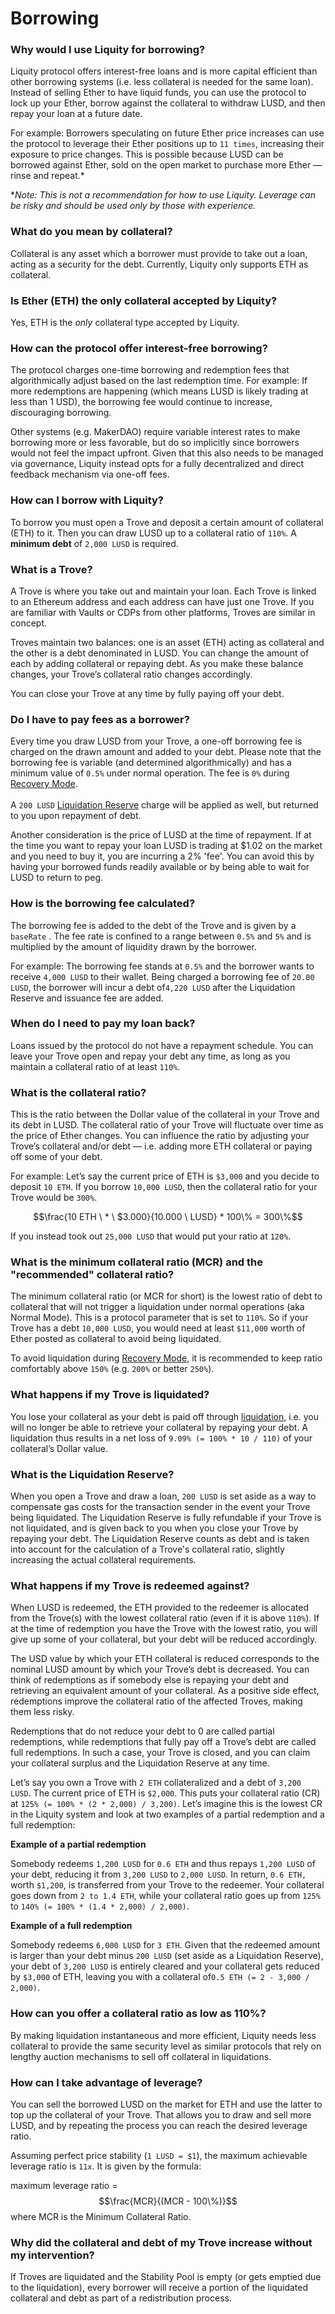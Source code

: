 # Borrowing

### **Why would I use Liquity for borrowing?**

Liquity protocol offers interest-free loans and is more capital efficient than other borrowing systems (i.e. less collateral is needed for the same loan). Instead of selling Ether to have liquid funds, you can use the protocol to lock up your Ether, borrow against the collateral to withdraw LUSD, and then repay your loan at a future date.&#x20;

For example: Borrowers speculating on future Ether price increases can use the protocol to leverage their Ether positions up to `11 times`, increasing their exposure to price changes. This is possible because LUSD can be borrowed against Ether, sold on the open market to purchase more Ether — rinse and repeat.\*&#x20;

\*_Note: This is not a recommendation for how to use Liquity. Leverage can be risky and should be used only by those with experience._&#x20;

### **What do you mean by collateral?**

Collateral is any asset which a borrower must provide to take out a loan, acting as a security for the debt. Currently, Liquity only supports ETH as collateral.

### Is Ether (ETH) the only collateral accepted by Liquity?&#x20;

Yes, ETH is the _only_ collateral type accepted by Liquity.&#x20;

### **How can the protocol offer interest-free borrowing?**

The protocol charges one-time borrowing and redemption fees that algorithmically adjust based on the last redemption time. For example: If more redemptions are happening (which means LUSD is likely trading at less than 1 USD), the borrowing fee would continue to increase, discouraging borrowing.

Other systems (e.g. MakerDAO) require variable interest rates to make borrowing more or less favorable, but do so implicitly since borrowers would not feel the impact upfront. Given that this also needs to be managed via governance, Liquity instead opts for a fully decentralized and direct feedback mechanism via one-off fees.

### **How can I borrow with Liquity?**

To borrow you must open a Trove and deposit a certain amount of collateral (ETH) to it. Then you can draw LUSD up to a collateral ratio of `110%`. A **minimum debt** of `2,000 LUSD` is required.

### **What is a Trove?**

A Trove is where you take out and maintain your loan. Each Trove is linked to an Ethereum address and each address can have just one Trove. If you are familiar with Vaults or CDPs from other platforms, Troves are similar in concept.

Troves maintain two balances: one is an asset (ETH) acting as collateral and the other is a debt denominated in LUSD. You can change the amount of each by adding collateral or repaying debt. As you make these balance changes, your Trove’s collateral ratio changes accordingly.

You can close your Trove at any time by fully paying off your debt.

### **Do I have to pay fees as a borrower?**

Every time you draw LUSD from your Trove, a one-off borrowing fee is charged on the drawn amount and added to your debt. Please note that the borrowing fee is variable (and determined algorithmically) and has a minimum value of `0.5%` under normal operation. The fee is `0%` during [Recovery Mode](https://docs.liquity.org/faq/recovery-mode). \
\
A `200 LUSD` [Liquidation Reserve](borrowing.md#what-is-the-liquidation-reserve) charge will be applied as well, but returned to you upon repayment of debt.&#x20;

Another consideration is the price of LUSD at the time of repayment. If at the time you want to repay your loan LUSD is trading at $1.02 on the market and you need to buy it, you are incurring a 2% 'fee'. You can avoid this by having your borrowed funds readily available or by being able to wait for LUSD to return to peg.

### **How is the borrowing fee calculated?**

The borrowing fee is added to the debt of the Trove and is given by a `baseRate` . The fee rate is confined to a range between `0.5%` and `5%` and is multiplied by the amount of liquidity drawn by the borrower.

For example: The borrowing fee stands at `0.5%` and the borrower wants to receive `4,000 LUSD` to their wallet. Being charged a borrowing fee of `20.00 LUSD`, the borrower will incur a debt of`4,220 LUSD` after the Liquidation Reserve and issuance fee are added.&#x20;

### **When do I need to pay my loan back?**

Loans issued by the protocol do not have a repayment schedule. You can leave your Trove open and repay your debt any time, as long as you maintain a collateral ratio of at least `110%`.

### What is the collateral ratio?

This is the ratio between the Dollar value of the collateral in your Trove and its debt in LUSD. The collateral ratio of your Trove will fluctuate over time as the price of Ether changes. You can influence the ratio by adjusting your Trove’s collateral and/or debt — i.e. adding more ETH collateral or paying off some of your debt.&#x20;

For example: Let’s say the current price of ETH is `$3,000` and you decide to deposit `10 ETH`. If you borrow `10,000 LUSD`, then the collateral ratio for your Trove would be `300%`.

$$\frac{10 ETH \ * \ $3.000}{10.000 \ LUSD} * 100\% = 300\%$$

If you instead took out `25,000 LUSD` that would put your ratio at `120%`.&#x20;

### **What is the minimum collateral ratio (MCR) and the "recommended" collateral ratio?**

The minimum collateral ratio (or MCR for short) is the lowest ratio of debt to collateral that will not trigger a liquidation under normal operations (aka Normal Mode). This is a protocol parameter that is set to `110%`. So if your Trove has a debt `10,000 LUSD`, you would need at least `$11,000` worth of Ether posted as collateral to avoid being liquidated.

To avoid liquidation during [Recovery Mode](https://docs.liquity.org/faq/recovery-mode), it is recommended to keep ratio comfortably above `150%` (e.g. `200%` or better `250%`).

### **What happens if my Trove is liquidated?**

You lose your collateral as your debt is paid off through [liquidation](https://docs.liquity.org/faq/stability-pool-and-liquidations#what-are-liquidations), i.e. you will no longer be able to retrieve your collateral by repaying your debt. A liquidation thus results in a net loss of `9.09% (= 100% * 10 / 110)` of your collateral’s Dollar value.

### **What is the Liquidation Reserve?**

When you open a Trove and draw a loan, `200 LUSD` is set aside as a way to compensate gas costs for the transaction sender in the event your Trove being liquidated. The Liquidation Reserve is fully refundable if your Trove is not liquidated, and is given back to you when you close your Trove by repaying your debt. The Liquidation Reserve counts as debt and is taken into account for the calculation of a Trove's collateral ratio, slightly increasing the actual collateral requirements.

### **What happens if my Trove is redeemed against?**

When LUSD is redeemed, the ETH provided to the redeemer is allocated from the Trove(s) with the lowest collateral ratio (even if it is above `110%`). If at the time of redemption you have the Trove with the lowest ratio, you will give up some of your collateral, but your debt will be reduced accordingly. &#x20;

The USD value by which your ETH collateral is reduced corresponds to the nominal LUSD amount by which your Trove’s debt is decreased. You can think of redemptions as if somebody else is repaying your debt and retrieving an equivalent amount of your collateral. As a positive side effect, redemptions improve the collateral ratio of the affected Troves, making them less risky.

Redemptions that do not reduce your debt to 0 are called partial redemptions, while redemptions that fully pay off a Trove’s debt are called full redemptions. In such a case, your Trove is closed, and you can claim your collateral surplus and the Liquidation Reserve at any time.&#x20;

Let’s say you own a Trove with `2 ETH` collateralized and a debt of `3,200 LUSD`. The current price of ETH is `$2,000`. This puts your collateral ratio (CR) at `125% (= 100% * (2 * 2,000) / 3,200)`. Let’s imagine this is the lowest CR in the Liquity system and look at two examples of a partial redemption and a full redemption:

**Example of a partial redemption**

Somebody redeems `1,200 LUSD` for `0.6 ETH` and thus repays `1,200 LUSD` of your debt, reducing it from `3,200 LUSD` to `2,000 LUSD`. In return, `0.6 ETH,` worth `$1,200`, is transferred from your Trove to the redeemer. Your collateral goes down from `2 to 1.4 ETH`, while your collateral ratio goes up from `125%` to `140% (= 100% * (1.4 * 2,000) / 2,000)`.

**Example of a full redemption**

Somebody redeems `6,000 LUSD` for `3 ETH`. Given that the redeemed amount is larger than your debt minus `200 LUSD` (set aside as a Liquidation Reserve), your debt of `3,200 LUSD` is entirely cleared and your collateral gets reduced by `$3,000` of ETH, leaving you with a collateral of`0.5 ETH (= 2 - 3,000 / 2,000)`.

### How can you offer a collateral ratio as low as 110%?

By making liquidation instantaneous and more efficient, Liquity needs less collateral to provide the same security level as similar protocols that rely on lengthy auction mechanisms to sell off collateral in liquidations.

### **How can I take advantage of leverage?**

You can sell the borrowed LUSD on the market for ETH and use the latter to top up the collateral of your Trove. That allows you to draw and sell more LUSD, and by repeating the process you can reach the desired leverage ratio.&#x20;

Assuming perfect price stability (`1 LUSD = $1`), the maximum achievable leverage ratio is `11x`. It is given by the formula:&#x20;

maximum leverage ratio =$$\frac{MCR}{(MCR - 100\%)}$$where MCR is the Minimum Collateral Ratio.

### **Why did the collateral and debt of my Trove increase without my intervention?**

If Troves are liquidated and the Stability Pool is empty (or gets emptied due to the liquidation), every borrower will receive a portion of the liquidated collateral and debt as part of a redistribution process.
